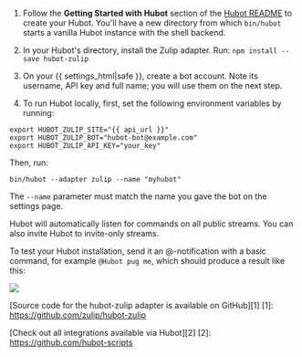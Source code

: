 1. Follow the **Getting Started with Hubot** section of the
   [Hubot README](https://hubot.github.com/docs/#getting-started-with-hubot)
   to create your Hubot. You'll have a new directory from
   which `bin/hubot` starts a vanilla Hubot instance with
   the shell backend.

2. In your Hubot's directory, install the Zulip adapter. Run:
   `npm install --save hubot-zulip`

3. On your {{ settings_html|safe }}, create a bot account. Note
   its username, API key and full name; you will use them on the
   next step.

4. To run Hubot locally, first, set the following environment
   variables by running:

```
export HUBOT_ZULIP_SITE="{{ api_url }}"
export HUBOT_ZULIP_BOT="hubot-bot@example.com"
export HUBOT_ZULIP_API_KEY="your_key"
```

Then, run:

`bin/hubot --adapter zulip --name "myhubot"`

The `--name` parameter must match the name you gave the bot on
the settings page.

Hubot will automatically listen for commands on all public streams.
You can also invite Hubot to invite-only streams.

To test your Hubot installation, send it an @-notification with a
basic command, for example `@Hubot pug me`, which should produce a
result like this:

![](/static/images/integrations/hubot/001.png)

[Source code for the hubot-zulip adapter is available on GitHub][1]
[1]: https://github.com/zulip/hubot-zulip

[Check out all integrations available via Hubot][2]
[2]: https://github.com/hubot-scripts
